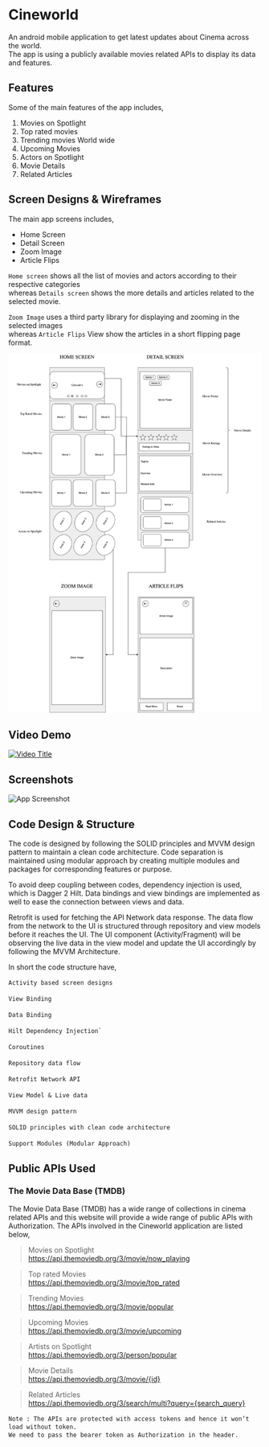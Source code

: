 # Cineworld

An android mobile application to get latest updates about Cinema across the world.
<br>The app is using a publicly available movies related APIs to display its data and features.

## Features
Some of the main features of the app includes,

1. Movies on Spotlight
2. Top rated movies
3. Trending movies World wide
4. Upcoming Movies
5. Actors on Spotlight
6. Movie Details
7. Related Articles

## Screen Designs & Wireframes
The main app screens includes,
- Home Screen
- Detail Screen
- Zoom Image
- Article Flips

`Home screen` shows all the list of movies and actors according to their respective categories
<br>whereas `Details screen` shows the more details and articles related to the selected movie.

`Zoom Image` uses a third party library for displaying and zooming in the selected images
<br> whereas `Article Flips` View show the articles in a short flipping page format.

![App Screenshot](files/images/wireframe.jpg)

## Video Demo
[![Video Title](https://img.youtube.com/vi/K6ZBg12dNVE/0.jpg)](https://www.youtube.com/watch?v=K6ZBg12dNVE)

## Screenshots
![App Screenshot](files/images/screenshots.jpg)

## Code Design & Structure
The code is designed by following the SOLID principles and MVVM design pattern to maintain a clean code architecture. Code separation is maintained using modular approach by creating multiple modules and packages for corresponding features or purpose.

To avoid deep coupling between codes, dependency injection is used, which is Dagger 2 Hilt. Data bindings and view bindings are implemented as well to ease the connection between views and data.

Retrofit is used for fetching the API Network data response. The data flow from the network to the UI is structured through repository and view models before it reaches the UI. The UI component (Activity/Fragment) will be observing the live data in the view model and update the UI accordingly by following the MVVM Architecture.

In short the code structure have,
```
Activity based screen designs

View Binding

Data Binding

Hilt Dependency Injection`

Coroutines

Repository data flow

Retrofit Network API

View Model & Live data

MVVM design pattern

SOLID principles with clean code architecture

Support Modules (Modular Approach)
```

## Public APIs Used
### The Movie Data Base (TMDB)
The Movie Data Base (TMDB) has a wide range of collections in cinema related APIs and this website will provide a wide range of public APIs with Authorization. The APIs involved in the Cineworld application are listed below,

> Movies on Spotlight
<br>https://api.themoviedb.org/3/movie/now_playing

> Top rated Movies
<br>https://api.themoviedb.org/3/movie/top_rated

> Trending Movies
<br>https://api.themoviedb.org/3/movie/popular

> Upcoming Movies
<br>https://api.themoviedb.org/3/movie/upcoming

> Artists on Spotlight
<br>https://api.themoviedb.org/3/person/popular

> Movie Details
<br>https://api.themoviedb.org/3/movie/{id}

> Related Articles
<br>https://api.themoviedb.org/3/search/multi?query={search_query}

```
Note : The APIs are protected with access tokens and hence it won’t load without token.
We need to pass the bearer token as Authorization in the header.
```